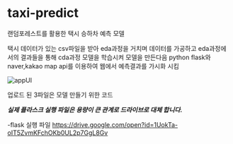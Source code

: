 # taxi-predict
랜덤포레스트를 활용한 택시 승하차 예측 모델

택시 데이터가 있는 csv파일을 받아 eda과정을 거치며 데이터를 가공하고
eda과정에서의 결과들을 통해 cda과정 모델을 학습시켜 모델을 만든다음
python flask와 naver,kakao map api를 이용하여 웹에서 예측결과를 가시화 시킴

![appUI](https://user-images.githubusercontent.com/34993466/66547600-8d429800-eb7a-11e9-8312-6afff0a8d8b8.png)

업로드 된 3파일은 모델 만들기 위한 코드

***실제 플라스크 실행 파일은 용량이 큰 관계로 드라이브로 대체 합니다.***

-flask 실행 파일
https://drive.google.com/open?id=1UokTa-oIT5ZvmKFchOKb0UL2p7GgL8Gv
